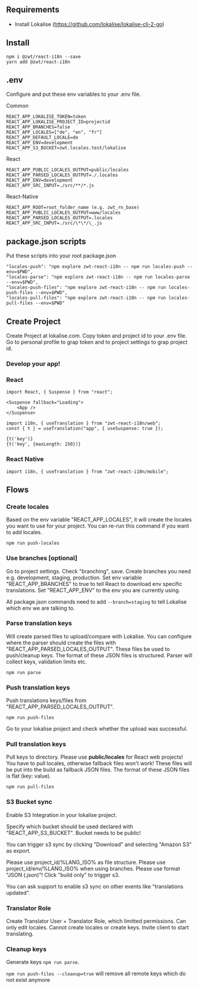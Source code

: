 ## Requirements

- Install Lokalise (https://github.com/lokalise/lokalise-cli-2-go)

## Install

```
npm i @zwt/react-i18n --save
yarn add @zwt/react-i18n
```

## .env

Configure and put these env variables to your .env file.

Common

```
REACT_APP_LOKALISE_TOKEN=token
REACT_APP_LOKALISE_PROJECT_ID=projectid
REACT_APP_BRANCHES=false
REACT_APP_LOCALES=["de", "en", "fr"]
REACT_APP_DEFAULT_LOCALE=de
REACT_APP_ENV=development
REACT_APP_S3_BUCKET=zwt.locales.test/lokalise
```

React

```
REACT_APP_PUBLIC_LOCALES_OUTPUT=public/locales
REACT_APP_PARSED_LOCALES_OUTPUT=./.locales
REACT_APP_ENV=development
REACT_APP_SRC_INPUT=./src/**/*.js
```

React-Native

```
REACT_APP_ROOT=root_folder_name (e.g. zwt_rn_base)
REACT_APP_PUBLIC_LOCALES_OUTPUT=www/locales
REACT_APP_PARSED_LOCALES_OUTPUT=.locales
REACT_APP_SRC_INPUT=./src/\*\*/\_.js
```

## package.json scripts

Put these scripts into your root package.json

```
"locales-push": "npm explore zwt-react-i18n -- npm run locales-push --env=$PWD",
"locales-parse": "npm explore zwt-react-i18n -- npm run locales-parse --env=$PWD",
"locales-push-files": "npm explore zwt-react-i18n -- npm run locales-push-files --env=$PWD",
"locales-pull-files": "npm explore zwt-react-i18n -- npm run locales-pull-files --env=$PWD"
```

## Create Project

Create Project at lokalise.com.
Copy token and project id to your .env file. Go to personal profile to grap token and to project settings to grap project id.

### Develop your app!

### React

```
import React, { Suspense } from "react";

<Suspense fallback="Loading">
    <App />
</Suspense>
```

```
import i18n, { useTranslation } from "zwt-react-i18n/web";
const { t } = useTranslation("app", { useSuspense: true });

{t('key')}
{t('key', {maxLength: 150})}
```

### React Native

```
import i18n, { useTranslation } from "zwt-react-i18n/mobile";
```

## Flows

### Create locales

Based on the env variable "REACT_APP_LOCALES", it will create the locales you want to use for your project. You can re-run this command if you want to add locales.

```
npm run push-locales
```

### Use branches [optional]

Go to project settings. Check "branching", save.
Create branches you need e.g. development, staging, production.
Set env variable "REACT_APP_BRANCHES" to true to tell React to download env specific translations.
Set "REACT_APP_ENV" to the env you are currently using.

All package.json commands need to add `--branch=staging` to tell Lokalise which env we are talking to.

### Parse translation keys

Will create parsed files to upload/compare with Lokalise.
You can configure where the parser should create the files with "REACT_APP_PARSED_LOCALES_OUTPUT".
These files be used to push/cleanup keys.
The format of these JSON files is structured. Parser will collect keys, validation limits etc.

```
npm run parse
```

### Push translation keys

Push translations keys/files from "REACT_APP_PARSED_LOCALES_OUTPUT".

```
npm run push-files
```

Go to your lokalise project and check whether the upload was successful.

### Pull translation keys

Pull keys to directory. Please use **public/locales** for React web projects!
You have to pull locales, otherwise fallback files won't work!
These files will be put into the build as fallback JSON files.
The format of these JSON files is flat (key: value).

```
npm run pull-files
```

### S3 Bucket sync

Enable S3 Integration in your lokalise project.

Specify which bucket should be used declared with "REACT_APP_S3_BUCKET". Bucket needs to be public!

You can trigger s3 sync by clicking "Download" and selecting "Amazon S3" as export.

Please use project_id/%LANG_ISO% as file structure.
Please use project_id/env/%LANG_ISO% when using branches.
Please use format "JSON (.json)"!
Click "build only" to trigger s3.

You can ask support to enable s3 sync on other events like "translations updated".

### Translator Role

Create Translator User + Translator Role, which limitted permissions. Can only edit locales. Cannot create locales or create keys. Invite client to start translating.

### Cleanup keys

Generate keys `npm run parse`.

`npm run push-files --cleanup=true` will remove all remote keys which do not exist anymore
